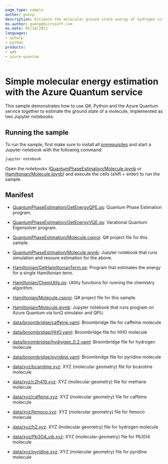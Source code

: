 ```yaml
---
page_type: sample
author: guenp
description: Estimate the molecular ground state energy of hydrogen using the Azure Quantum service
ms.author: guenp@microsoft.com
ms.date: 05/18/2021
languages:
- qsharp
- python
products:
- qdk
- azure-quantum
---
```


# Simple molecular energy estimation with the Azure Quantum service

This sample demonstrates how to use Q#, Python and the Azure Quantum service together to estimate the ground state of a molecule, implemented as two Jupyter notebooks.

## Running the sample

To run the sample, first make sure to install all [prerequisites](https://docs.microsoft.com/azure/quantum/install-python-qdk) and start a Jupyter notebook with the following command:

```cmd
jupyter notebook
```

Open the notebooks ([QuantumPhaseEstimation/Molecule.ipynb](QuantumPhaseEstimation/Molecule.ipynb) or [Hamiltonian/Molecule.ipynb](Hamiltonian/Molecule.ipynb)) and execute the cells (shift + enter) to run the sample.

## Manifest

- [QuantumPhaseEstimation/GetEnergyQPE.qs](QuantumPhaseEstimation/GetEnergyQPE.qs): Quantum Phase Estimation program.
- [QuantumPhaseEstimation/GetEnergyVQE.qs](QuantumPhaseEstimation/GetEnergyVQE.qs): Varational Quantum Eigensolver program.
- [QuantumPhaseEstimation/Molecule.csproj](QuantumPhaseEstimation/Molecule.csproj): Q# project file for this sample.
- [QuantumPhaseEstimation/Molecule.ipynb](QuantumPhaseEstimation/Molecule.ipynb): Jupyter notebook that runs simulation and resoure estimation for the above.
- [Hamiltonian/GetHamiltonianTerm.qs](Hamiltonian/GetHamiltonianTerm.qs): Program that estimates the energy for a single Hamiltonian term.
- [Hamiltonian/ChemUtils.qs](Hamiltonian/ChemUtils.qs): Utility functions for running the chemistry algorithm.
- [Hamiltonian/Molecule.csproj](Hamiltonian/Molecule.csproj): Q# project file for this sample.
- [Hamiltonian/Molecule.ipynb](Hamiltonian/Molecule.ipynb): Jupyter notebook that runs program on Azure Quantum via IonQ simulator and QPU.
- [data/broombridge/caffeine.yaml](data/broombridge/caffeine.yaml): Broombridge file for caffeine molecule
- [data/broombridge/HHO.yaml](data/broombridge/HHO.yaml): Broombridge file for HHO molecule
- [data/broombridge/hydrogen_0.2.yaml](data/broombridge/hydrogen_0.2.yaml): Broombridge file for hydrogen molecule
- [data/broombridge/pyridine.yaml](data/broombridge/pyridine.yaml): Broombridge file for pyridine molecule

- [data/xyz/bcarotine.xyz](data/xyz/bcarotine.xyz): XYZ (molecular geometry) file for bcarotine molecule
- [data/xyz/c2h410.xyz](data/xyz/c2h410.xyz): XYZ (molecular geometry) file for methane molecule
- [data/xyz/caffeine.xyz](data/xyz/caffeine.xyz): XYZ (molecular geometry) file for caffeine molecule
- [data/xyz/femoco.xyz](data/xyz/femoco.xyz): XYZ (molecular geometry) file for femoco molecule
- [data/xyz/h2.xyz](data/xyz/h2.xyz): XYZ (molecular geometry) file for hydrogen molecule
- [data/xyz/Pb3O4_vib.xyz](data/xyz/Pb3O4_vib.xyz): XYZ (molecular geometry) file for Pb3O4 molecule
- [data/xyz/pyridine.xyz](data/xyz/pyridine.xyz): XYZ (molecular geometry) file for pyridine molecule
